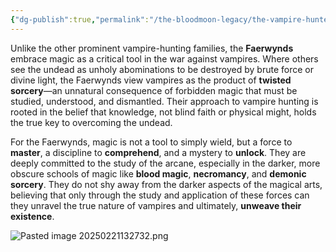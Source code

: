 ```yaml
---
{"dg-publish":true,"permalink":"/the-bloodmoon-legacy/the-vampire-hunter-families/the-faerwynd-family-blood-and-sorcery/"}
---
```


Unlike the other prominent vampire-hunting families, the **Faerwynds** embrace magic as a critical tool in the war against vampires. Where others see the undead as unholy abominations to be destroyed by brute force or divine light, the Faerwynds view vampires as the product of **twisted sorcery**—an unnatural consequence of forbidden magic that must be studied, understood, and dismantled. Their approach to vampire hunting is rooted in the belief that knowledge, not blind faith or physical might, holds the true key to overcoming the undead.

For the Faerwynds, magic is not a tool to simply wield, but a force to **master**, a discipline to **comprehend**, and a mystery to **unlock**. They are deeply committed to the study of the arcane, especially in the darker, more obscure schools of magic like **blood magic**, **necromancy**, and **demonic sorcery**. They do not shy away from the darker aspects of the magical arts, believing that only through the study and application of these forces can they unravel the true nature of vampires and ultimately, **unweave their existence**.

![Pasted image 20250221132732.png](/img/user/Pasted%20image%2020250221132732.png)